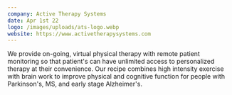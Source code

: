 ```yaml
---
company: Active Therapy Systems
date: Apr 1st 22
logo: /images/uploads/ats-logo.webp
website: https://www.activetherapysystems.com
---
```

We provide on-going, virtual physical therapy with remote patient monitoring so that patient's can have unlimited access to personalized therapy at their convenience. Our recipe combines high intensity exercise with brain work to improve physical and cognitive function for people with Parkinson's, MS, and early stage Alzheimer's.